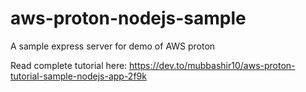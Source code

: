# aws-proton-nodejs-sample
A sample express server for demo of AWS proton

Read complete tutorial here: https://dev.to/mubbashir10/aws-proton-tutorial-sample-nodejs-app-2f9k
